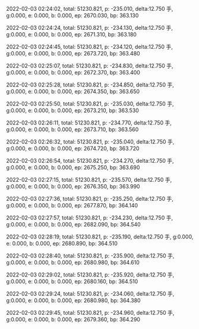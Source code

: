 2022-02-03 02:24:02, total: 51230.821, p: -235.010, delta:12.750 手, g:0.000, e: 0.000, b: 0.000, ep: 2670.030, bp: 363.130

2022-02-03 02:24:24, total: 51230.821, p: -234.130, delta:12.750 手, g:0.000, e: 0.000, b: 0.000, ep: 2671.310, bp: 363.180

2022-02-03 02:24:45, total: 51230.821, p: -234.120, delta:12.750 手, g:0.000, e: 0.000, b: 0.000, ep: 2673.720, bp: 363.480

2022-02-03 02:25:07, total: 51230.821, p: -234.830, delta:12.750 手, g:0.000, e: 0.000, b: 0.000, ep: 2672.370, bp: 363.400

2022-02-03 02:25:28, total: 51230.821, p: -234.850, delta:12.750 手, g:0.000, e: 0.000, b: 0.000, ep: 2674.350, bp: 363.650

2022-02-03 02:25:50, total: 51230.821, p: -235.030, delta:12.750 手, g:0.000, e: 0.000, b: 0.000, ep: 2673.210, bp: 363.530

2022-02-03 02:26:11, total: 51230.821, p: -234.770, delta:12.750 手, g:0.000, e: 0.000, b: 0.000, ep: 2673.710, bp: 363.560

2022-02-03 02:26:32, total: 51230.821, p: -235.040, delta:12.750 手, g:0.000, e: 0.000, b: 0.000, ep: 2674.720, bp: 363.720

2022-02-03 02:26:54, total: 51230.821, p: -234.270, delta:12.750 手, g:0.000, e: 0.000, b: 0.000, ep: 2675.250, bp: 363.690

2022-02-03 02:27:15, total: 51230.821, p: -235.570, delta:12.750 手, g:0.000, e: 0.000, b: 0.000, ep: 2676.350, bp: 363.990

2022-02-03 02:27:36, total: 51230.821, p: -235.250, delta:12.750 手, g:0.000, e: 0.000, b: 0.000, ep: 2677.870, bp: 364.140

2022-02-03 02:27:57, total: 51230.821, p: -234.230, delta:12.750 手, g:0.000, e: 0.000, b: 0.000, ep: 2682.090, bp: 364.540

2022-02-03 02:28:19, total: 51230.821, p: -235.190, delta:12.750 手, g:0.000, e: 0.000, b: 0.000, ep: 2680.890, bp: 364.510

2022-02-03 02:28:40, total: 51230.821, p: -235.900, delta:12.750 手, g:0.000, e: 0.000, b: 0.000, ep: 2680.980, bp: 364.610

2022-02-03 02:29:02, total: 51230.821, p: -235.920, delta:12.750 手, g:0.000, e: 0.000, b: 0.000, ep: 2680.160, bp: 364.510

2022-02-03 02:29:24, total: 51230.821, p: -234.060, delta:12.750 手, g:0.000, e: 0.000, b: 0.000, ep: 2680.980, bp: 364.380

2022-02-03 02:29:45, total: 51230.821, p: -234.960, delta:12.750 手, g:0.000, e: 0.000, b: 0.000, ep: 2679.360, bp: 364.290